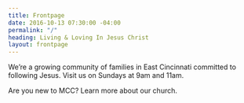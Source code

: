 ```yaml
---
title: Frontpage
date: 2016-10-13 07:30:00 -04:00
permalink: "/"
heading: Living & Loving In Jesus Christ
layout: frontpage
---
```


We’re a growing community of families in East Cincinnati committed to following Jesus. Visit us on Sundays at 9am and 11am.

Are you new to MCC?
Learn more about our church.